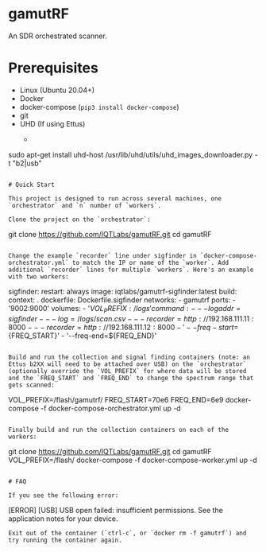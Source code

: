 # gamutRF

An SDR orchestrated scanner.

# Prerequisites

- Linux (Ubuntu 20.04+)
- Docker
- docker-compose (`pip3 install docker-compose`)
- git
- UHD (If using Ettus)
  - ```
sudo apt-get install uhd-host
/usr/lib/uhd/utils/uhd_images_downloader.py -t "b2|usb"
```

# Quick Start

This project is designed to run across several machines, one `orchestrator` and `n` number of `workers`.

Clone the project on the `orchestrator`:
```
git clone https://github.com/IQTLabs/gamutRF.git
cd gamutRF
```

Change the example `recorder` line under sigfinder in `docker-compose-orchestrator.yml` to match the IP or name of the `worker`. Add additional `recorder` lines for multiple `workers`. Here's an example with two workers:
```
  sigfinder:
    restart: always
    image: iqtlabs/gamutrf-sigfinder:latest
    build:
      context: .
      dockerfile: Dockerfile.sigfinder
    networks:
      - gamutrf
    ports:
      - '9002:9000'
    volumes:
      - '${VOL_PREFIX}:/logs'
    command:
      - --logaddr=sigfinder
      - --log=/logs/scan.csv
      - --recorder=http://192.168.111.11:8000
      - --recorder=http://192.168.111.12:8000
      - '--freq-start=${FREQ_START}'
      - '--freq-end=${FREQ_END}'
```

Build and run the collection and signal finding containers (note: an Ettus b2XX will need to be attached over USB) on the `orchestrator` (optionally override the `VOL_PREFIX` for where data will be stored and the `FREQ_START` and `FREQ_END` to change the spectrum range that gets scanned:
```
VOL_PREFIX=/flash/gamutrf/ FREQ_START=70e6 FREQ_END=6e9 docker-compose -f docker-compose-orchestrator.yml up -d
```

Finally build and run the collection containers on each of the workers:
```
git clone https://github.com/IQTLabs/gamutRF.git
cd gamutRF
VOL_PREFIX=/flash/ docker-compose -f docker-compose-worker.yml up -d
```

# FAQ

If you see the following error:
```
[ERROR] [USB] USB open failed: insufficient permissions.
See the application notes for your device.
```
Exit out of the container (`ctrl-c`, or `docker rm -f gamutrf`) and try running the container again.
